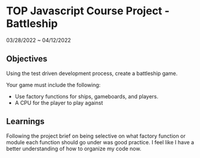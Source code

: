 # TOP Javascript Course Project - Battleship

03/28/2022 ~ 04/12/2022

## Objectives

Using the test driven development process, create a battleship game.

Your game must include the following:

- Use factory functions for ships, gameboards, and players.
- A CPU for the player to play against

## Learnings

Following the project brief on being selective on what factory function or module each function should go under was good practice. I feel like I have a better understanding of how to organize my code now.
